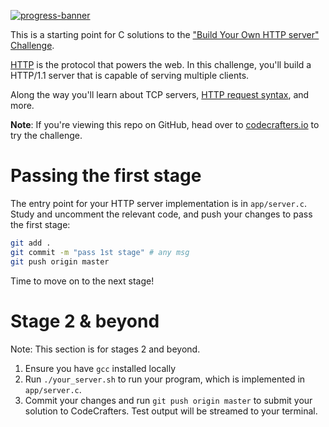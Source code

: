 [![progress-banner](https://backend.codecrafters.io/progress/http-server/3869c82a-46bb-4d55-bab0-7e2c9b649558)](https://app.codecrafters.io/users/codecrafters-bot?r=2qF)

This is a starting point for C solutions to the
["Build Your Own HTTP server" Challenge](https://app.codecrafters.io/courses/http-server/overview).

[HTTP](https://en.wikipedia.org/wiki/Hypertext_Transfer_Protocol) is the
protocol that powers the web. In this challenge, you'll build a HTTP/1.1 server
that is capable of serving multiple clients.

Along the way you'll learn about TCP servers,
[HTTP request syntax](https://www.w3.org/Protocols/rfc2616/rfc2616-sec5.html),
and more.

**Note**: If you're viewing this repo on GitHub, head over to
[codecrafters.io](https://codecrafters.io) to try the challenge.

# Passing the first stage

The entry point for your HTTP server implementation is in `app/server.c`. Study
and uncomment the relevant code, and push your changes to pass the first stage:

```sh
git add .
git commit -m "pass 1st stage" # any msg
git push origin master
```

Time to move on to the next stage!

# Stage 2 & beyond

Note: This section is for stages 2 and beyond.

1. Ensure you have `gcc` installed locally
1. Run `./your_server.sh` to run your program, which is implemented in
   `app/server.c`.
1. Commit your changes and run `git push origin master` to submit your solution
   to CodeCrafters. Test output will be streamed to your terminal.
